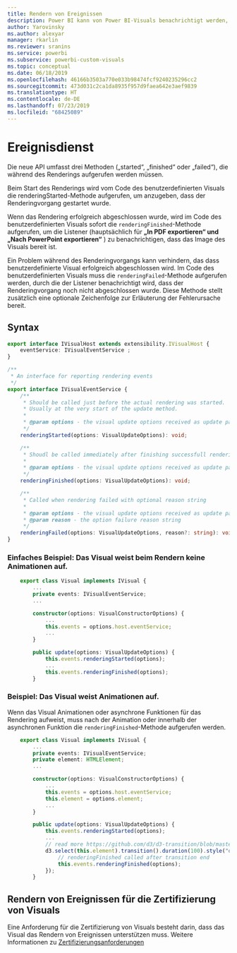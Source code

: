 ```yaml
---
title: Rendern von Ereignissen
description: Power BI kann von Power BI-Visuals benachrichtigt werden, dass sie für den Export in PowerPoint/eine PDF-Datei bereit sind.
author: Yarovinsky
ms.author: alexyar
manager: rkarlin
ms.reviewer: sranins
ms.service: powerbi
ms.subservice: powerbi-custom-visuals
ms.topic: conceptual
ms.date: 06/18/2019
ms.openlocfilehash: 46166b3503a770e033b98474fcf9240235296cc2
ms.sourcegitcommit: 473d031c2ca1da8935f957d9faea642e3aef9839
ms.translationtype: HT
ms.contentlocale: de-DE
ms.lasthandoff: 07/23/2019
ms.locfileid: "68425089"
---
```

# <a name="event-service"></a>Ereignisdienst

Die neue API umfasst drei Methoden („started“, „finished“ oder „failed“), die während des Renderings aufgerufen werden müssen.

Beim Start des Renderings wird vom Code des benutzerdefinierten Visuals die renderingStarted-Methode aufgerufen, um anzugeben, dass der Renderingvorgang gestartet wurde.

Wenn das Rendering erfolgreich abgeschlossen wurde, wird im Code des benutzerdefinierten Visuals sofort die `renderingFinished`-Methode aufgerufen, um die Listener (hauptsächlich für **„In PDF exportieren“ und „Nach PowerPoint exportieren“** ) zu benachrichtigen, dass das Image des Visuals bereit ist.

Ein Problem während des Renderingvorgangs kann verhindern, das dass benutzerdefinierte Visual erfolgreich abgeschlossen wird. Im Code des benutzerdefinierten Visuals muss die `renderingFailed`-Methode aufgerufen werden, durch die der Listener benachrichtigt wird, dass der Renderingvorgang noch nicht abgeschlossen wurde. Diese Methode stellt zusätzlich eine optionale Zeichenfolge zur Erläuterung der Fehlerursache bereit.

## <a name="usage"></a>Syntax

```typescript
export interface IVisualHost extends extensibility.IVisualHost {
    eventService: IVisualEventService ;
}

/**
 * An interface for reporting rendering events
 */
export interface IVisualEventService {
    /**
     * Should be called just before the actual rendering was started. 
     * Usually at the very start of the update method.
     *
     * @param options - the visual update options received as update parameter
     */
    renderingStarted(options: VisualUpdateOptions): void;

    /**
     * Shoudl be called immediately after finishing successfull rendering.
     * 
     * @param options - the visual update options received as update parameter
     */
    renderingFinished(options: VisualUpdateOptions): void;

    /**
     * Called when rendering failed with optional reason string
     * 
     * @param options - the visual update options received as update parameter
     * @param reason - the option failure reason string
     */
    renderingFailed(options: VisualUpdateOptions, reason?: string): void;
}
```

### <a name="simple-sample-the-visual-hasnt-any-animations-on-rendering"></a>Einfaches Beispiel: Das Visual weist beim Rendern keine Animationen auf.

```typescript
    export class Visual implements IVisual {
        ...
        private events: IVisualEventService;
        ...

        constructor(options: VisualConstructorOptions) {
            ...
            this.events = options.host.eventService;
            ...
        }

        public update(options: VisualUpdateOptions) {
            this.events.renderingStarted(options);
            ...
            this.events.renderingFinished(options);
        }
```

### <a name="sample-the-visual-with-animation"></a>Beispiel: Das Visual weist Animationen auf.

Wenn das Visual Animationen oder asynchrone Funktionen für das Rendering aufweist, muss nach der Animation oder innerhalb der asynchronen Funktion die `renderingFinished`-Methode aufgerufen werden.

```typescript
    export class Visual implements IVisual {
        ...
        private events: IVisualEventService;
        private element: HTMLElement;
        ...

        constructor(options: VisualConstructorOptions) {
            ...
            this.events = options.host.eventService;
            this.element = options.element;
            ...
        }

        public update(options: VisualUpdateOptions) {
            this.events.renderingStarted(options);
            ...
            // read more https://github.com/d3/d3-transition/blob/master/README.md#transition_end
            d3.select(this.element).transition().duration(100).style("opacity","0").end().then(() => {
                // renderingFinished called after transition end
                this.events.renderingFinished(options);
            });
        }
```

## <a name="rendering-events-for-visual-certification"></a>Rendern von Ereignissen für die Zertifizierung von Visuals

Eine Anforderung für die Zertifizierung von Visuals besteht darin, dass das Visual das Rendern von Ereignissen unterstützen muss. Weitere Informationen zu [Zertifizierungsanforderungen](https://docs.microsoft.com/power-bi/power-bi-custom-visuals-certified?#certification-requirements)
